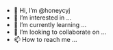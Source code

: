 - 👋 Hi, I’m @honeycyj
- 👀 I’m interested in ...
- 🌱 I’m currently learning ...
- 💞️ I’m looking to collaborate on ...
- 📫 How to reach me ...

<!---
honeycyj/honeycyj is a ✨ special ✨ repository because its `README.md` (this file) appears on your GitHub profile.
You can click the Preview link to take a look at your changes.
--->
